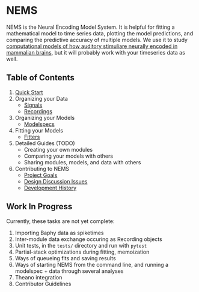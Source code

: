# NEMS #

NEMS is the Neural Encoding Model System. It is helpful for fitting a mathematical model to time series data, plotting the model predictions, and comparing the predictive accuracy of multiple models. We use it to study [computational models of how auditory stimuliare neurally encoded in mammalian brains](https://hearingbrain.org), but it will probably work with your timeseries data as well.


## Table of Contents ## 

1. [Quick Start](docs/quickstart.md)
2. Organizing your Data
   - [Signals](docs/signals.md)
   - [Recordings](docs/recordings.md)
3. Organizing your Models
   - [Modelspecs](docs/modelspecs.md)
4. Fitting your Models
   - [Fitters](docs/fitters.md)
5. Detailed Guides (TODO)
   - Creating your own modules
   - Comparing your models with others
   - Sharing modules, models, and data with others
6. Contributing to NEMS
   - [Project Goals](docs/goals.md)
   - [Design Discussion Issues](docs/discussions.md)
   - [Development History](docs/history.md)


## Work In Progress ##

Currently, these tasks are not yet complete:

1. Importing Baphy data as spiketimes
2. Inter-module data exchange occuring as Recording objects
3. Unit tests, in the `tests/` directory and run with `pytest`
4. Partial-stack optimizations during fitting, memoization
5. Ways of queueing fits and saving results
6. Ways of starting NEMS from the command line, and running a modelspec + data through several analyses
7. Theano integration
8. Contributor Guidelines
